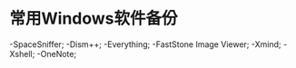 # 常用Windows软件备份
-SpaceSniffer;
-Dism++;
-Everything;
-FastStone Image Viewer;
-Xmind;
-Xshell;
-OneNote;
